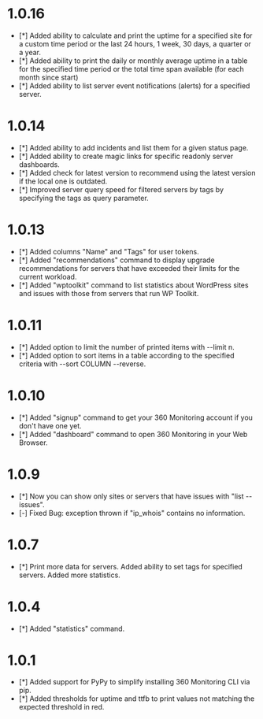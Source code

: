 # 1.0.16

* [*] Added ability to calculate and print the uptime for a specified site for a custom time period or the last 24 hours, 1 week, 30 days, a quarter or a year.
* [*] Added ability to print the daily or monthly average uptime in a table for the specified time period or the total time span available (for each month since start)
* [*] Added ability to list server event notifications (alerts) for a specified server.

# 1.0.14

* [*] Added ability to add incidents and list them for a given status page.
* [*] Added ability to create magic links for specific readonly server dashboards.
* [*] Added check for latest version to recommend using the latest version if the local one is outdated.
* [*] Improved server query speed for filtered servers by tags by specifying the tags as query parameter.

# 1.0.13

* [*] Added columns "Name" and "Tags" for user tokens.
* [*] Added "recommendations" command to display upgrade recommendations for servers that have exceeded their limits for the current workload.
* [*] Added "wptoolkit" command to list statistics about WordPress sites and issues with those from servers that run WP Toolkit.

# 1.0.11

* [*] Added option to limit the number of printed items with --limit n.
* [*] Added option to sort items in a table according to the specified criteria with --sort COLUMN --reverse.

# 1.0.10

* [*] Added "signup" command to get your 360 Monitoring account if you don't have one yet.
* [*] Added "dashboard" command to open 360 Monitoring in your Web Browser.

# 1.0.9

* [*] Now you can show only sites or servers that have issues with "list --issues".
* [-] Fixed Bug: exception thrown if "ip_whois" contains no information.
# 1.0.7

* [*] Print more data for servers. Added ability to set tags for specified servers. Added more statistics.
# 1.0.4

* [*] Added "statistics" command.

# 1.0.1

* [*] Added support for PyPy to simplify installing 360 Monitoring CLI via pip.
* [*] Added thresholds for uptime and ttfb to print values not matching the expected threshold in red.
